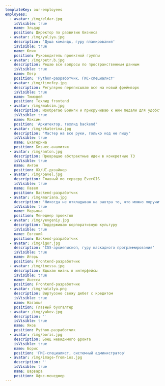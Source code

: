 ```yaml
---
templateKey: our-employees
employees:
  - avatar: /img/eldar.jpg
    isVisible: true
    name: Эльдар
    position: Директор по развитию бизнеса
  - avatar: /img/yuliya.jpg
    description: 'Душа команды, гуру планирования'
    isVisible: true
    name: Юлия
    position: Руководитель проектной группы
  - avatar: /img/petr.b.jpg
    description: Решаю все вопросы по пространственным данным
    isVisible: true
    name: Петр
    position: 'Python-разработчик, ГИС-специалист'
  - avatar: /img/timofey.jpg
    description: Регулярно переписываю все на новый фреймворк
    isVisible: true
    name: Тимофей
    position: Техлид frontend
  - avatar: /img/maksim.jpg
    description: Изобретаю Боинги и прикручиваю к ним педали для удобства пользователей
    isVisible: true
    name: Максим
    position: 'Архитектор, техлид backend'
  - avatar: /img/ekaterina.jpg
    description: 'Мастер на все руки, только код не пишу'
    isVisible: true
    name: Екатерина
    position: Бизнес-аналитик
  - avatar: /img/anton.jpg
    description: Превращаю абстрактные идеи в конкретные ТЗ
    isVisible: true
    name: Антон
    position: UX/UI-дизайнер
  - avatar: /img/pavel.jpg
    description: Главный по серверу EverGIS
    isVisible: true
    name: Павел
    position: Backend-разработчик
  - avatar: /img/mariana.jpg
    description: 'Никогда не откладываю на завтра то, что можно поручить кому-то сегодня'
    isVisible: true
    name: Марьяна
    position: Менеджер проектов
  - avatar: /img/yevgeniy.jpg
    description: Поддерживаю корпоративную культуру
    isVisible: true
    name: Евгений
    position: Backend-разработчик
  - avatar: /img/igor.jpg
    description: 'CSS-архиепископ, гуру каскадного программирования'
    isVisible: true
    name: Игорь
    position: Frontend-разработчик
  - avatar: /img/inessa.jpg
    description: Вдыхаю жизнь в интерфейсы
    isVisible: true
    name: Инесса
    position: Frontend-разработчик
  - avatar: /img/natalya.png
    description: Виртуозно свожу дебет с кредитом
    isVisible: true
    name: Наталья
    position: Главный бухгалтер
  - avatar: /img/yakov.jpg
    description: ''
    isVisible: true
    name: Яков
    position: Python-разработчик
  - avatar: /img/boris.jpg
    description: Боец невидимого фронта
    isVisible: true
    name: Борис
    position: 'ГИС-специалист, системный администратор'
  - avatar: /img/image-from-ios.jpg
    description: ''
    isVisible: true
    name: Варвара
    position: Офис-менеджер
---
```


